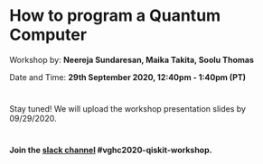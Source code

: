 # How to program a Quantum Computer
Workshop by: **Neereja Sundaresan, Maika Takita, Soolu Thomas**

Date and Time: **29th September 2020, 12:40pm - 1:40pm (PT)**

#

Stay tuned! We will upload the workshop presentation slides by 09/29/2020.

#

**Join the [slack channel](https://ibm.co/joinqiskitslack) #vghc2020-qiskit-workshop.**
